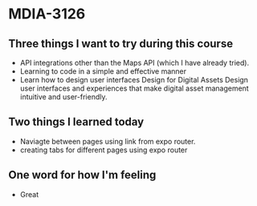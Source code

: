 # MDIA-3126

## Three things I want to try during this course 
- API integrations other than the Maps API (which I have already tried).
- Learning to code in a simple and effective manner
- Learn how to design user interfaces Design for Digital Assets
Design user interfaces and experiences that make digital asset management intuitive and user-friendly.

## Two things I learned today
- Naviagte between pages using link from expo router.
- creating tabs for different pages using expo router

## One word for how I'm feeling
- Great

